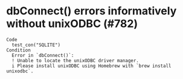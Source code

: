 # dbConnect() errors informatively without unixODBC (#782)

    Code
      test_con("SQLITE")
    Condition
      Error in `dbConnect()`:
      ! Unable to locate the unixODBC driver manager.
      i Please install unixODBC using Homebrew with `brew install unixodbc`.

